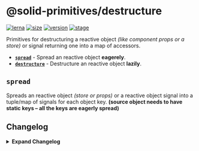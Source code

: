 # @solid-primitives/destructure

[![lerna](https://img.shields.io/badge/maintained%20with-lerna-cc00ff.svg?style=for-the-badge)](https://lerna.js.org/)
[![size](https://img.shields.io/bundlephobia/minzip/@solid-primitives/destructure?style=for-the-badge&label=size)](https://bundlephobia.com/package/@solid-primitives/destructure)
[![version](https://img.shields.io/npm/v/@solid-primitives/destructure?style=for-the-badge)](https://www.npmjs.com/package/@solid-primitives/destructure)
[![stage](https://img.shields.io/endpoint?style=for-the-badge&url=https%3A%2F%2Fraw.githubusercontent.com%2Fdavedbase%2Fsolid-primitives%2Fmain%2Fassets%2Fbadges%2Fstage-1.json)](https://github.com/davedbase/solid-primitives#contribution-process)

Primitives for destructuring a reactive object _(like component props or a store)_ or signal returning one into a map of accessors.

- **[`spread`](#spread)** - Spread an reactive object **eagerely**.
- **[`destructure`](#destructure)** - Destructure an reactive object **lazily**.

## `spread`

Spreads an reactive object _(store or props)_ or a reactive object signal into a tuple/map of signals for each object key. **(source object needs to have static keys – all the keys are eagerly spread)**

## Changelog

<details>
<summary><b>Expand Changelog</b></summary>

0.0.100

Initial release of the destructure package.

</details>
